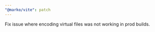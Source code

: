 ```yaml
---
"@marko/vite": patch
---
```


Fix issue where encoding virtual files was not working in prod builds.
